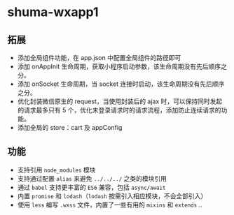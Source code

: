 ﻿# shuma-wxapp1

## 拓展

- 添加全局组件功能，在 app.json 中配置全局组件的路径即可
- 添加 onAppInit 生命周期，获取小程序启动参数，该生命周期没有先后顺序之分。
- 添加 onSocket 生命周期，当 socket 连接时启动，该生命周期没有先后顺序之分。
- 优化封装微信原生的 request，当使用封装后的 ajax 时，可以保持同时发起的请求最多只有 5 个，优化未登录请求时的请求流程，添加防止连续请求的功能。
- 添加全局的 store：cart 及 appConfig

## 功能

- 支持引用 `node_modules` 模块
- 支持通过配置 `alias` 来避免 `../../../` 之类的模块引用
- 通过 `babel` 支持更丰富的 `ES6` 兼容，包括 `async/await`
- 内置 `promise` 和 `lodash`（`lodash` 按需引入相应模块，不会全部引入）
- 使用 `less` 编写 `.wxss` 文件，内置了一些有用的 `mixins` 和 `extends`
..